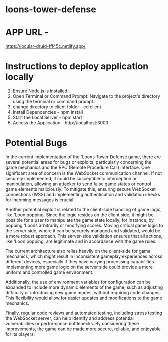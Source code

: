 # loons-tower-defense

# APP URL -
https://jocular-druid-fff45c.netlify.app/

# Instructions to deploy application locally
1) Ensure Node.js is installed.
2) Open Terminal or Command Prompt: Navigate to the project's directory using the terminal or command prompt.
3) change directory to client folder - cd client
4) Install Dependencies - npm install
5) Start the Local Server - npm start
6) Access the Application - http://localhost:3000

# Potential Bugs
In the current implementation of the 'Loons Tower Defense game, there are several potential areas for bugs or exploits, particularly concerning the game mechanics and the RPC (Remote Procedure Call) interface. One significant area of concern is the WebSocket communication channel. If not securely implemented, it could be susceptible to interception or manipulation, allowing an attacker to send false game states or control game elements maliciously. To mitigate this, ensuring secure WebSocket connections (WSS) and implementing authentication and validation checks for incoming messages is crucial.

Another potential exploit is related to the client-side handling of game logic, like 'Loon popping. Since the logic resides on the client side, it might be possible for a user to manipulate the game state locally, for instance, by popping 'Loons arbitrarily or modifying scores. Moving critical game logic to the server side, where it can be securely managed and validated, would be a more robust approach. This server-side validation ensures that all actions, like 'Loon popping, are legitimate and in accordance with the game rules.

The current architecture also relies heavily on the client-side for game mechanics, which might result in inconsistent gameplay experiences across different devices, especially if they have varying processing capabilities. Implementing more game logic on the server side could provide a more uniform and controlled game environment.

Additionally, the use of environment variables for configuration can be expanded to include more dynamic elements of the game, such as adjusting difficulty or introducing new game modes, without requiring code changes. This flexibility would allow for easier updates and modifications to the game mechanics.

Finally, regular code reviews and automated testing, including stress testing the WebSocket server, can help identify and address potential vulnerabilities or performance bottlenecks. By considering these improvements, the game can be made more secure, reliable, and enjoyable for its players.
